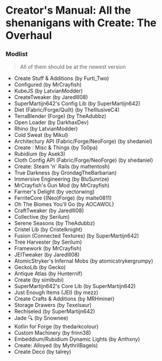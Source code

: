# Creator's Manual: All the shenanigans with Create: The Overhaul
### Modlist
>All of them should be at the newest version
- Create Stuff & Additions (by Furti_Two)
- Configured (by MrCrayfish)
- KubeJS (by LatvianModder)
- CreateTweaker (by Jaredlll08)
- SuperMartijn642's Config Lib (by SuperMartijn642)
- Diet (Fabric/Forge/Quilt) (by TheIllusiveC4)
- TerraBlender (Forge) (by TheAdubbz)
- Open Loader (by DarkhaxDev)
- Rhino (by LatvianModder)
- Cold Sweat (by Mikul)
- Architectury API (Fabric/Forge/NeoForge) (by shedaniel)
- Create : Misc & Things (by To0pa)
- Rubidium (by Asek3)
- Cloth Config API (Fabric/Forge/NeoForge) (by shedaniel)
- Create: Steam 'n' Rails (by mattentosh)
- True Darkness (by GrondagTheBarbarian)
- Immersive Engineering (by BluSunrize)
- MrCrayfish's Gun Mod (by MrCrayfish)
- Farmer's Delight (by vectorwing)
- FerriteCore ((Neo)Forge) (by malte0811)
- Oh The Biomes You'll Go (by AOCAWOL)
- CraftTweaker (by Jaredlll08)
- Collective (by Serilum)
- Serene Seasons (by TheAdubbz)
- Cristel Lib (by Cristelknight)
- Fusion (Connected Textures) (by SuperMartijn642)
- Tree Harvester (by Serilum)
- Framework (by MrCrayfish)
- JEITweaker (by Jaredlll08)
- AtomicStryker's Infernal Mobs (by atomicstrykergrumpy)
- GeckoLib (by Gecko)
- Antique Atlas (by Hunternif)
- Create (by simibubi)
- SuperMartijn642's Core Lib (by SuperMartijn642)
- Just Enough Items (JEI) (by mezz)
- Create Crafts & Additions (by MRHminer)
- Storage Drawers (by Texelsaur)
- Rechiseled (by SuperMartijn642)
- Jade 🔍 (by Snownee)
- Kotlin for Forge (by thedarkcolour)
- Custom Machinery (by frinn38)
- Embeddium/Rubidium Dynamic Lights (by Anthxny)
- Create: Alloyed (by MythrilBagels)
- Create Deco (by talrey)
